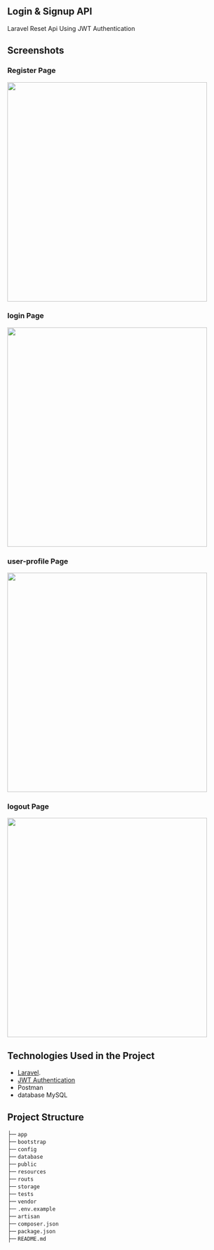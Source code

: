 ## Login & Signup API
Laravel Reset Api Using JWT Authentication

## Screenshots
### Register Page 
<img src="" width="95%" height="500">

### login Page
<img src="" width="95%" height="500">

### user-profile Page
<img src="" width="95%" height="500">

### logout Page
<img src="" width="95%" height="500">


## Technologies Used in the Project 

- [Laravel](https://laravel.com).
- [JWT Authentication](https://jwt-auth.readthedocs.io/en/develop/)
- Postman
- database MySQL

## Project Structure 
├─ `app` \
├─ `bootstrap` \
├─ `config` \
├─ `database` \
├─ `public` \
├─ `resources` \
├─ `routs` \
├─ `storage` \
├─ `tests` \
├─ `vendor` \
├─ `.env.example` \
├─ `artisan` \
├─ `composer.json` \
├─ `package.json` \
├─ `README.md`
